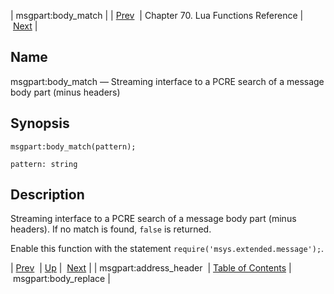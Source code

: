 | msgpart:body_match |
| [Prev](lua.ref.msgpart_address_header)  | Chapter 70. Lua Functions Reference |  [Next](lua.ref.msgpart_body_replace) |

<a name="lua.ref.msgpart_body_match"></a>
## Name

msgpart:body_match — Streaming interface to a PCRE search of a message body part (minus headers)

<a name="idp17062912"></a>
## Synopsis

`msgpart:body_match(pattern);`

`pattern: string`<a name="idp17065840"></a>
## Description

Streaming interface to a PCRE search of a message body part (minus headers). If no match is found, `false` is returned.

Enable this function with the statement `require('msys.extended.message');`.

| [Prev](lua.ref.msgpart_address_header)  | [Up](lua.function.details) |  [Next](lua.ref.msgpart_body_replace) |
| msgpart:address_header  | [Table of Contents](index) |  msgpart:body_replace |


